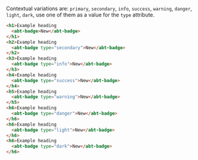 
Contextual variations are: ```primary```, ```secondary```, ```info```, ```success```, ```warning```, ```danger```,  ```light```, ```dark```, use one of them as a value for the ```type``` attribute.

```html
<h1>Example heading
  <abt-badge>New</abt-badge>
</h1>
<h2>Example heading
  <abt-badge type="secondary">New</abt-badge>
</h2>
<h3>Example heading
  <abt-badge type="info">New</abt-badge>
</h3>
<h4>Example heading
  <abt-badge type="success">New</abt-badge>
</h4>
<h5>Example heading
  <abt-badge type="warning">New</abt-badge>
</h5>
<h6>Example heading
  <abt-badge type="danger">New</abt-badge>
</h6>
<h6>Example heading
  <abt-badge type="light">New</abt-badge>
</h6>
<h6>Example heading
  <abt-badge type="dark">New</abt-badge>
</h6>
```
